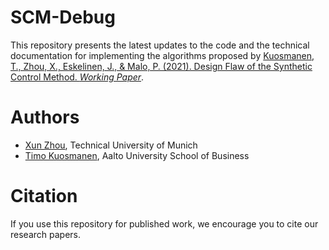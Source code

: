 # SCM-Debug
This repository presents the latest updates to the code and the technical documentation for implementing the algorithms proposed by [Kuosmanen, T., Zhou, X., Eskelinen, J., & Malo, P. (2021). Design Flaw of the Synthetic Control Method. *Working Paper*](https://www.researchgate.net/publication/349671115_Design_Flaw_of_the_Synthetic_Control_Method).  

# Authors
* [Xun Zhou](https://www.researchgate.net/profile/Xun-Zhou-17), Technical University of Munich 
* [Timo Kuosmanen](https://www.researchgate.net/profile/Timo-Kuosmanen), Aalto University School of Business

# Citation
If you use this repository for published work, we encourage you to cite our research papers.
